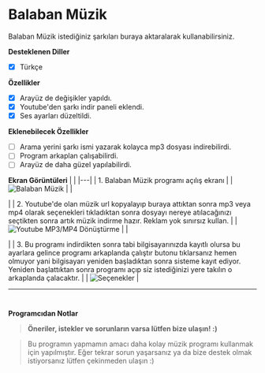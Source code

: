 # Balaban Müzik 

  Balaban Müzik istediğiniz şarkıları buraya aktaralarak kullanabilirsiniz. 


<b>Desteklenen Diller</b>
- [x] Türkçe

<b>Özellikler</b>

- [x] Arayüz de değişikler yapıldı.
- [x] Youtube'den şarkı indir paneli eklendi.
- [x] Ses ayarları düzeltildi.

<b>Eklenebilecek Özellikler</b>

- [ ] Arama yerini şarkı ismi yazarak kolayca mp3 dosyası indirebilirdi.
- [ ] Program arkaplan çalışabilirdi.
- [ ] Arayüz de daha güzel yapılabilirdi.

<b>Ekran Görüntüleri</b>
|   |
|---|
| 1. Balaban Müzik programı açılış ekranı |
| <img src="https://user-images.githubusercontent.com/42430554/114303659-f391d900-9ad7-11eb-9a5a-55bb890b9550.jpg" alt="Balaban Müzik"/> |
| <p> |
| 2. Youtube'de olan müzik url kopyalayıp buraya attıktan sonra mp3 veya mp4 olarak seçenekleri tıkladıktan sonra dosyayı nereye atılacağınızı seçtikten sonra artık müzik indirme hazır. Reklam yok sınırsız kullan. |
| <img src="https://user-images.githubusercontent.com/42430554/114303662-f7bdf680-9ad7-11eb-9c4f-3384a4aa5d25.jpg" alt="Youtube MP3/MP4 Dönüştürme"/> |
| <p> |
| 3. Bu programı indirdikten sonra tabi bilgisayarınızda kayıtlı olursa bu ayarlara gelince programı arkaplanda çalıştır butonu tıklarsanız hemen olmuyor yani bilgisayarı yeniden başladıktan sonra sisteme kayıt ediyor. Yeniden başlattıktan sonra programı açıp siz istediğinizi yere takılın o arkaplanda çalacaktır. |
| <img src="https://user-images.githubusercontent.com/42430554/114303744-508d8f00-9ad8-11eb-80c7-89e6e8ec21f4.jpg" alt="Seçenekler"/> |

<hr/>

#
<b>Programcıdan Notlar</b>
> <b>Öneriler, istekler ve sorunların varsa lütfen bize ulaşın! :)</b>

> Bu programın yapmamın amacı daha kolay müzik programı kullanmak için yapılmıştır. Eğer tekrar sorun yaşarsanız ya da bize destek olmak istiyorsanız lütfen çekinmeden ulaşın :)
